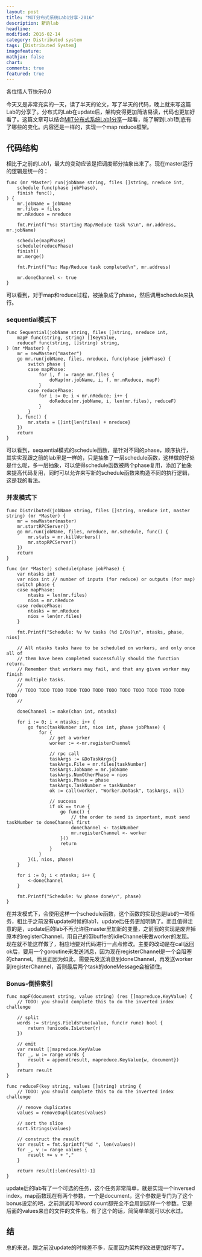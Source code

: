 ```yaml
---
layout: post
title: "MIT分布式系统Lab1分享-2016"
description: 新的lab
headline:
modified: 2016-02-14
category: Distributed system
tags: [Distributed System]
imagefeature:
mathjax: false
chart:
comments: true
featured: true
---
```


各位情人节快乐0.0

今天又是非常充实的一天，读了半天的论文，写了半天的代码，晚上就来写这篇Lab的分享了。分布式的Lab在update后，架构变得更加简洁易读，代码也更加好看了。这篇文章可以结合[MIT分布式系统Lab1分享](http://gaocegege.com/Blog/distributed%20system/ds-lab1/)一起看，能了解到Lab1到底有了哪些的变化。内容还是一样的，实现一个map reduce框架。

## 代码结构

相比于之前的Lab1，最大的变动应该是把调度部分抽象出来了。现在master运行的逻辑是统一的：

```
func (mr *Master) run(jobName string, files []string, nreduce int,
	schedule func(phase jobPhase),
	finish func(),
) {
	mr.jobName = jobName
	mr.files = files
	mr.nReduce = nreduce

	fmt.Printf("%s: Starting Map/Reduce task %s\n", mr.address, mr.jobName)

	schedule(mapPhase)
	schedule(reducePhase)
	finish()
	mr.merge()

	fmt.Printf("%s: Map/Reduce task completed\n", mr.address)

	mr.doneChannel <- true
}
```

可以看到，对于map和reduce过程，被抽象成了phase，然后调用schedule来执行。

### sequential模式下

```
func Sequential(jobName string, files []string, nreduce int,
	mapF func(string, string) []KeyValue,
	reduceF func(string, []string) string,
) (mr *Master) {
	mr = newMaster("master")
	go mr.run(jobName, files, nreduce, func(phase jobPhase) {
		switch phase {
		case mapPhase:
			for i, f := range mr.files {
				doMap(mr.jobName, i, f, mr.nReduce, mapF)
			}
		case reducePhase:
			for i := 0; i < mr.nReduce; i++ {
				doReduce(mr.jobName, i, len(mr.files), reduceF)
			}
		}
	}, func() {
		mr.stats = []int{len(files) + nreduce}
	})
	return
}
```

可以看到，sequential模式的schedule函数，是针对不同的phase，顺序执行，其实实现跟之前的lab里是一样的，只是抽象了一层schedule函数，这样做的好处是什么呢，多一层抽象，可以使得schedule函数被两个phase复用，添加了抽象来提高代码复用，同时可以允许来写新的schedule函数来构造不同的执行逻辑，这是我的看法。

### 并发模式下

```
func Distributed(jobName string, files []string, nreduce int, master string) (mr *Master) {
	mr = newMaster(master)
	mr.startRPCServer()
	go mr.run(jobName, files, nreduce, mr.schedule, func() {
		mr.stats = mr.killWorkers()
		mr.stopRPCServer()
	})
	return
}

func (mr *Master) schedule(phase jobPhase) {
	var ntasks int
	var nios int // number of inputs (for reduce) or outputs (for map)
	switch phase {
	case mapPhase:
		ntasks = len(mr.files)
		nios = mr.nReduce
	case reducePhase:
		ntasks = mr.nReduce
		nios = len(mr.files)
	}

	fmt.Printf("Schedule: %v %v tasks (%d I/Os)\n", ntasks, phase, nios)

	// All ntasks tasks have to be scheduled on workers, and only once all of
	// them have been completed successfully should the function return.
	// Remember that workers may fail, and that any given worker may finish
	// multiple tasks.
	//
	// TODO TODO TODO TODO TODO TODO TODO TODO TODO TODO TODO TODO TODO
	//

	doneChannel := make(chan int, ntasks)

	for i := 0; i < ntasks; i++ {
		go func(taskNumber int, nios int, phase jobPhase) {
			for {
				// get a worker
				worker := <-mr.registerChannel

				// rpc call
				taskArgs := &DoTaskArgs{}
				taskArgs.File = mr.files[taskNumber]
				taskArgs.JobName = mr.jobName
				taskArgs.NumOtherPhase = nios
				taskArgs.Phase = phase
				taskArgs.TaskNumber = taskNumber
				ok := call(worker, "Worker.DoTask", taskArgs, nil)

				// success
				if ok == true {
					go func() {
						// the order to send is important, must send taskNumber to doneChannel first
						doneChannel <- taskNumber
						mr.registerChannel <- worker
					}()
					return
				}
			}
		}(i, nios, phase)
	}

	for i := 0; i < ntasks; i++ {
		<-doneChannel
	}

	fmt.Printf("Schedule: %v phase done\n", phase)
}
```

在并发模式下，会使用这样一个schedule函数，这个函数的实现也是lab的一项任务，相比于之前没有update时候的lab1，update后任务更加明确了。而且值得注意的是，update后的lab不再允许往master里加新的变量，之前我的实现是废弃掉原本的registerChannel，用自己的带buffer的idleChannel来做worker的发现。现在就不能这样做了，相应地要对代码进行一点点修改。主要的改动是在call返回ok后，要用一个goroutine来发送消息，因为现在registerChannel是一个会阻塞的channel。而且正因为如此，需要先发送消息到doneChannel，再发送worker到registerChannel，否则最后两个task的doneMessage会被锁住。

### Bonus-倒排索引

```
func mapF(document string, value string) (res []mapreduce.KeyValue) {
	// TODO: you should complete this to do the inverted index challenge

	// split
	words := strings.FieldsFunc(value, func(r rune) bool {
		return !unicode.IsLetter(r)
	})

	// emit
	var result []mapreduce.KeyValue
	for _, w := range words {
		result = append(result, mapreduce.KeyValue{w, document})
	}
	return result
}

func reduceF(key string, values []string) string {
	// TODO: you should complete this to do the inverted index challenge

	// remove duplicates
	values = removeDuplicates(values)

	// sort the slice
	sort.Strings(values)

	// construct the result
	var result = fmt.Sprintf("%d ", len(values))
	for _, v := range values {
		result += v + ","
	}

	return result[:len(result)-1]
}
```

update后的lab有了一个可选的任务，这个任务非常简单，就是实现一个inversed index。map函数现在有两个参数，一个是document，这个参数是专门为了这个bonus设定的吧，之前测试和写word count都完全不会用到这样一个参数。它是后面的values来自的文件的文件名，有了这个的话，简简单单就可以水水过。

## 结

总的来说，跟之前没update的时候差不多，反而因为架构的改进更加好写了。